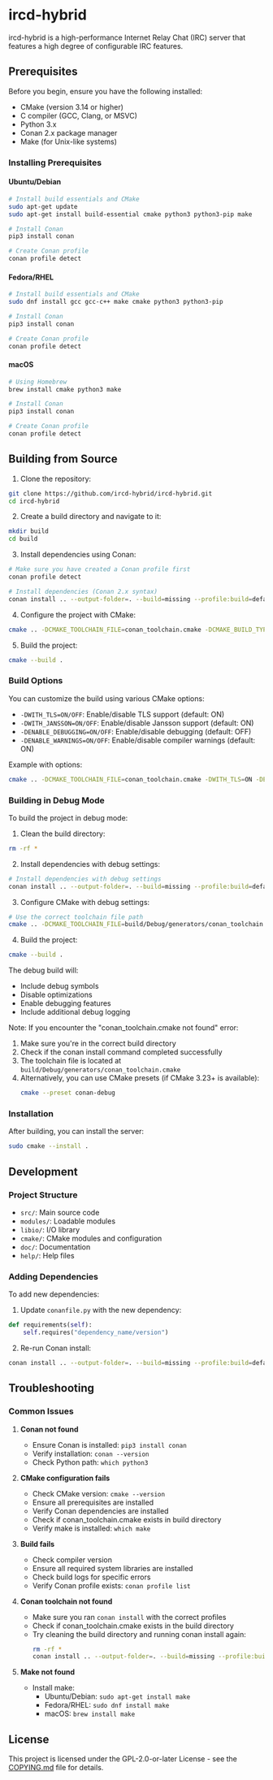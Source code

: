 # ircd-hybrid

ircd-hybrid is a high-performance Internet Relay Chat (IRC) server that features a high degree of configurable IRC features.

## Prerequisites

Before you begin, ensure you have the following installed:

- CMake (version 3.14 or higher)
- C compiler (GCC, Clang, or MSVC)
- Python 3.x
- Conan 2.x package manager
- Make (for Unix-like systems)

### Installing Prerequisites

#### Ubuntu/Debian
```bash
# Install build essentials and CMake
sudo apt-get update
sudo apt-get install build-essential cmake python3 python3-pip make

# Install Conan
pip3 install conan

# Create Conan profile
conan profile detect
```

#### Fedora/RHEL
```bash
# Install build essentials and CMake
sudo dnf install gcc gcc-c++ make cmake python3 python3-pip

# Install Conan
pip3 install conan

# Create Conan profile
conan profile detect
```

#### macOS
```bash
# Using Homebrew
brew install cmake python3 make

# Install Conan
pip3 install conan

# Create Conan profile
conan profile detect
```

## Building from Source

1. Clone the repository:
```bash
git clone https://github.com/ircd-hybrid/ircd-hybrid.git
cd ircd-hybrid
```

2. Create a build directory and navigate to it:
```bash
mkdir build
cd build
```

3. Install dependencies using Conan:
```bash
# Make sure you have created a Conan profile first
conan profile detect

# Install dependencies (Conan 2.x syntax)
conan install .. --output-folder=. --build=missing --profile:build=default --profile:host=default
```

4. Configure the project with CMake:
```bash
cmake .. -DCMAKE_TOOLCHAIN_FILE=conan_toolchain.cmake -DCMAKE_BUILD_TYPE=Release
```

5. Build the project:
```bash
cmake --build .
```

### Build Options

You can customize the build using various CMake options:

- `-DWITH_TLS=ON/OFF`: Enable/disable TLS support (default: ON)
- `-DWITH_JANSSON=ON/OFF`: Enable/disable Jansson support (default: ON)
- `-DENABLE_DEBUGGING=ON/OFF`: Enable/disable debugging (default: OFF)
- `-DENABLE_WARNINGS=ON/OFF`: Enable/disable compiler warnings (default: ON)

Example with options:
```bash
cmake .. -DCMAKE_TOOLCHAIN_FILE=conan_toolchain.cmake -DWITH_TLS=ON -DENABLE_DEBUGGING=ON
```

### Building in Debug Mode

To build the project in debug mode:

1. Clean the build directory:
```bash
rm -rf *
```

2. Install dependencies with debug settings:
```bash
# Install dependencies with debug settings
conan install .. --output-folder=. --build=missing --profile:build=default --profile:host=default -s build_type=Debug
```

3. Configure CMake with debug settings:
```bash
# Use the correct toolchain file path
cmake .. -DCMAKE_TOOLCHAIN_FILE=build/Debug/generators/conan_toolchain.cmake -DCMAKE_BUILD_TYPE=Debug -DENABLE_DEBUGGING=ON
```

4. Build the project:
```bash
cmake --build .
```

The debug build will:
- Include debug symbols
- Disable optimizations
- Enable debugging features
- Include additional debug logging

Note: If you encounter the "conan_toolchain.cmake not found" error:
1. Make sure you're in the correct build directory
2. Check if the conan install command completed successfully
3. The toolchain file is located at `build/Debug/generators/conan_toolchain.cmake`
4. Alternatively, you can use CMake presets (if CMake 3.23+ is available):
   ```bash
   cmake --preset conan-debug
   ```

### Installation

After building, you can install the server:

```bash
sudo cmake --install .
```

## Development

### Project Structure

- `src/`: Main source code
- `modules/`: Loadable modules
- `libio/`: I/O library
- `cmake/`: CMake modules and configuration
- `doc/`: Documentation
- `help/`: Help files

### Adding Dependencies

To add new dependencies:

1. Update `conanfile.py` with the new dependency:
```python
def requirements(self):
    self.requires("dependency_name/version")
```

2. Re-run Conan install:
```bash
conan install .. --output-folder=. --build=missing --profile:build=default --profile:host=default
```

## Troubleshooting

### Common Issues

1. **Conan not found**
   - Ensure Conan is installed: `pip3 install conan`
   - Verify installation: `conan --version`
   - Check Python path: `which python3`

2. **CMake configuration fails**
   - Check CMake version: `cmake --version`
   - Ensure all prerequisites are installed
   - Verify Conan dependencies are installed
   - Check if conan_toolchain.cmake exists in build directory
   - Verify make is installed: `which make`

3. **Build fails**
   - Check compiler version
   - Ensure all required system libraries are installed
   - Check build logs for specific errors
   - Verify Conan profile exists: `conan profile list`

4. **Conan toolchain not found**
   - Make sure you ran `conan install` with the correct profiles
   - Check if conan_toolchain.cmake exists in the build directory
   - Try cleaning the build directory and running conan install again:
     ```bash
     rm -rf *
     conan install .. --output-folder=. --build=missing --profile:build=default --profile:host=default
     ```

5. **Make not found**
   - Install make: 
     - Ubuntu/Debian: `sudo apt-get install make`
     - Fedora/RHEL: `sudo dnf install make`
     - macOS: `brew install make`

## License

This project is licensed under the GPL-2.0-or-later License - see the [COPYING.md](COPYING.md) file for details. 